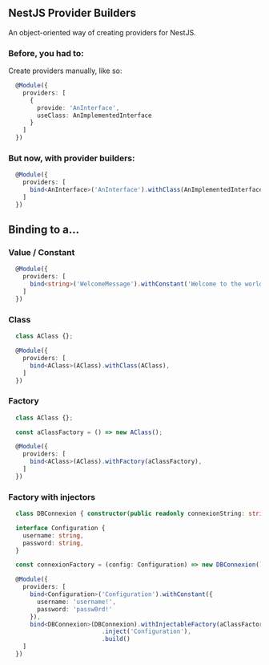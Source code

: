 ## NestJS Provider Builders
An object-oriented way of creating providers for NestJS.

### Before, you had to:
Create providers manually, like so:
```typescript
  @Module({
    providers: [
      {
        provide: 'AnInterface',
        useClass: AnImplementedInterface
      }
    ]
  })
```

### But now, with provider builders:
```typescript
  @Module({
    providers: [
      bind<AnInterface>('AnInterface').withClass(AnImplementedInterface),
    ]
  })
```

## Binding to a...

### Value / Constant
```typescript
  @Module({
    providers: [
      bind<string>('WelcomeMessage').withConstant('Welcome to the world of dependency injection!'),
    ]
  })
```

### Class
```typescript
  class AClass {};

  @Module({
    providers: [
      bind<AClass>(AClass).withClass(AClass),
    ]
  })
```

### Factory
```typescript
  class AClass {};

  const aClassFactory = () => new AClass();

  @Module({
    providers: [
      bind<AClass>(AClass).withFactory(aClassFactory),
    ]
  })
```

### Factory with injectors
```typescript
  class DBConnexion { constructor(public readonly connexionString: string) };

  interface Configuration {
    username: string,
    password: string,
  }

  const connexionFactory = (config: Configuration) => new DBConnexion(`${config.username}:${config.password}`);

  @Module({
    providers: [
      bind<Configuration>('Configuration').withConstant({
        username: 'username!',
        password: 'passw0rd!'
      }),
      bind<DBConnexion>(DBConnexion).withInjectableFactory(aClassFactory)
                          .inject('Configuration'),
                          .build()
    ]
  })
```